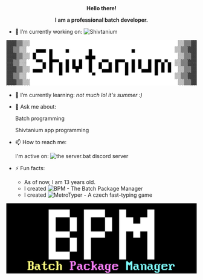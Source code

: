 <div align="center"><b>
  Hello there!
  
  I am a professional batch developer.
</b></div>

- 🔭 I’m currently working on: ![Shivtanium](https://github.com/Shivter14/Shivtanium)
  
![Shivtanium Logo](https://raw.githubusercontent.com/Shivter14/Shivtanium/main/Shivtanium.png)
- 🌱 I’m currently learning: *not much lol it's summer :)*
- 💬 Ask me about:

  Batch programming

  Shivtanium app programming

- 📫 How to reach me:

  I'm active on: ![the server.bat discord server](https://discord.gg/cQNj5C3wtS)

- ⚡ Fun facts:
  - As of now, I am 13 years old.
  - I created ![BPM - The Batch Package Manager](https://github.com/Shivter14/BPM)
  - I created ![MetroTyper - A czech fast-typing game](https://github.com/Shivter14/MetroTyper)

![BPM logo](https://github.com/Shivter14/BPM/blob/main/BPM.png)

